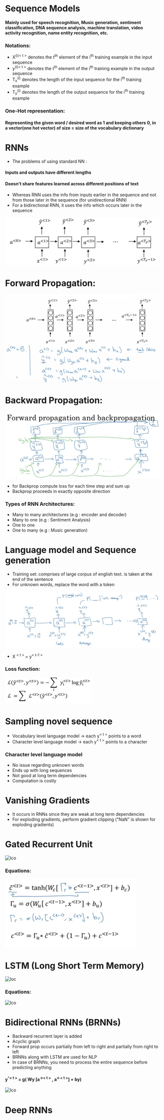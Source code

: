 # Sequence Models
#### Mainly used for speech recognition, Music generation, sentiment classification, DNA sequence analysis, machine translation, video activity recognition, name entity recognition, etc.
### Notations:
- X<sup>(i)< t ></sup> denotes the t<sup>th</sup> element of the i<sup>th</sup> training example in the input sequence
- y<sup>(i)< t ></sup> denotes the t<sup>th</sup> element of the i<sup>th</sup> training example in the output sequence
- T<sub>x</sub><sup>(i)</sup> denotes the length of the input sequence for the i<sup>th</sup> training example
- T<sub>y</sub><sup>(i)</sup> denotes the length of the output sequence for the i<sup>th</sup> training example

### One-Hot representation:
#### Representing the given word / desired word as 1 and keeping others 0, in a vector(one hot vector) of size = size of the vocabulary dictionary

# RNNs
- The problems of using standard NN :
#### Inputs and outputs have different lengths
#### Doesn't share features learned across different positions of text
- Whereas RNN uses the info from inputs earlier in the sequence and not from those later in the sequence (for unidirectional RNN)
- For a bidirectional RNN, it uses the info which occurs later in the sequence

![LCO](https://raw.githubusercontent.com/amanchadha/coursera-deep-learning-specialization/master/C5%20-%20Sequence%20Models/Notes/Images/15.png)
# Forward Propagation:
![lco](https://raw.githubusercontent.com/amanchadha/coursera-deep-learning-specialization/master/C5%20-%20Sequence%20Models/Notes/Images/04.png)
# Backward Propagation:
![lco](https://raw.githubusercontent.com/amanchadha/coursera-deep-learning-specialization/master/C5%20-%20Sequence%20Models/Notes/Images/08.png)

- for Backprop compute loss for each time step and sum up
- Backprop proceeds in exactly opposite direction
### Types of RNN Architectures:
- Many to many architectures (e.g : encoder and decoder)
- Many to one (e.g : Sentiment Analysis)
- One to one
- One to many (e.g : Music generation)

# Language model and Sequence generation
- Training set: comprises of large corpus of english text. <EOS> is taken at the end of the sentence
- For unknown words, replace the word with a token <unk>

![lco](https://raw.githubusercontent.com/amanchadha/coursera-deep-learning-specialization/master/C5%20-%20Sequence%20Models/Notes/Images/13.png)

- X<sup> < t > </sup> = y<sup>< t-1 ></sup>
### Loss function:

![lco](https://raw.githubusercontent.com/amanchadha/coursera-deep-learning-specialization/master/C5%20-%20Sequence%20Models/Notes/Images/14.png)

# Sampling novel sequence
- Vocabulary level language model -> each y<sup>< t ></sup> points to a word
- Character level language model -> each y<sup>< t ></sup> points to a character
### Character level language model
- No issue regarding unknown words
- Ends up with long sequences 
- Not good at long term dependencies
- Computation is costly

# Vanishing Gradients
- It occurs in RNNs since they are weak at long term dependencies 
- For exploding gradients, perform gradient clipping ("NaN" is shown for exploding gradients)

# Gated Recurrent Unit
![lco](https://camo.githubusercontent.com/79e3f02becc35d0996a4cc3583dc5773a1fd6962ddc2a9ab8b63f6550e86c913/68747470733a2f2f6d69726f2e6d656469756d2e636f6d2f76322f726573697a653a6669743a3732332f312a4f386b354e505f4646337a4b4377445a55596f6961412e706e67)

### Equations:
![lco](https://raw.githubusercontent.com/amanchadha/coursera-deep-learning-specialization/master/C5%20-%20Sequence%20Models/Notes/Images/20.png)

# LSTM (Long Short Term Memory)
![loc](https://camo.githubusercontent.com/549db8785e6e81d1f3817786a5470523fca2f2141fa0d29a7ccaeee99d7f341c/68747470733a2f2f6672616e6b6c696e777531392e6769746875622e696f2f323031382f30382f32372f726e6e2d6c73746d2f726e6e312e706e67)

### Equations:
![lco](https://camo.githubusercontent.com/e2ad3f941889557802826babe9ab790b4c1a59309609a064eafd5a3353a9fcca/68747470733a2f2f6672616e6b6c696e777531392e6769746875622e696f2f323031382f30382f32372f726e6e2d6c73746d2f4c53544d2e706e67)

# Bidirectional RNNs (BRNNs)
- Backward recurrent layer is added
- Acyclic graph
- Forward prop occurs partially from left to right and partially from right to left
- BRNNs along with LSTM are used for NLP
- In case of BRNNs, you need to process the entire sequence before predicting anything 
#### y<sup>^< t ></sup> = g( Wy [a<sup>->< t ></sup> , a<sup><-< t ></sup>] + by)

![lco](https://camo.githubusercontent.com/a990eec1cfa296dc4c0f8de12aaa87944c6fef22de1b80fc020acabcd72f51e0/68747470733a2f2f6d69726f2e6d656469756d2e636f6d2f76322f726573697a653a6669743a313130302f666f726d61743a776562702f312a36516e505553765f74394259394676385f614c622d512e706e67)
# Deep RNNs
